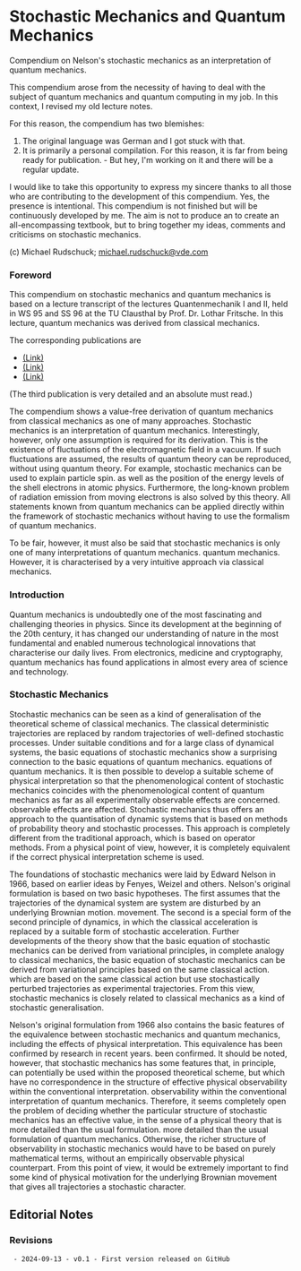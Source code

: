 # Stochastic Mechanics and Quantum Mechanics
Compendium on Nelson's stochastic mechanics as an interpretation of quantum mechanics.

This compendium arose from the necessity of having to deal with the subject of quantum mechanics and quantum computing in my job. In this context, I revised my old lecture notes.

For this reason, the compendium has two blemishes:

1. The original language was German and I got stuck with that.
2. It is primarily a personal compilation. For this reason, it is far from being ready for publication. - But hey, I'm working on it and there will be a regular update.


I would like to take this opportunity to express my sincere thanks to all those who are contributing to the development of this compendium. Yes, the presence is intentional. This compendium is not finished but will be continuously developed by me. The aim is not to produce an to create an all-encompassing textbook, but to bring together my ideas, comments and criticisms on stochastic mechanics. 


(c) Michael Rudschuck; michael.rudschuck@vde.com


### Foreword

This compendium on stochastic mechanics and quantum mechanics is based on a lecture transcript of the lectures Quantenmechanik I and II, held in WS 95 and SS 96 at the TU Clausthal by Prof. Dr. Lothar Fritsche. In this lecture, quantum mechanics was derived from classical mechanics.


The corresponding publications are


* [(Link)](https://arxiv.org/abs/0912.3442)
* [(Link)](https://www.researchgate.net/figure/Spin-effective-components-of-the-quivering-motion_fig3_45890773)
* [(Link)](https://www.karlsruher-physikkurs.de/download/qm_wo_obs_2.pdf)

(The third publication is very detailed and an absolute must read.)

The compendium shows a value-free derivation of quantum mechanics from classical mechanics as one of many approaches. 
Stochastic mechanics is an interpretation of quantum mechanics. 
Interestingly, however, only one assumption is required for its derivation. This is the existence of fluctuations of the electromagnetic field in a vacuum. If such fluctuations are assumed, the results of quantum theory can be reproduced, without using quantum theory. For example, stochastic mechanics can be used to explain particle spin. 
as well as the position of the energy levels of the shell electrons in atomic physics. Furthermore, the long-known problem of radiation emission from moving electrons is also solved by this theory. All statements known from quantum mechanics can be applied directly within the framework of 
stochastic mechanics without having to use the formalism of quantum mechanics. 

To be fair, however, it must also be said that stochastic mechanics is only one of many interpretations of quantum mechanics. quantum mechanics. However, it is characterised by a very intuitive approach via classical mechanics.

### Introduction 

Quantum mechanics is undoubtedly one of the most fascinating and challenging theories in physics. Since its development at the beginning of the 20th century, it has changed our understanding of nature in the most fundamental and enabled numerous technological innovations that characterise our daily lives. From electronics, medicine and cryptography, quantum mechanics has found applications in almost every area of science and technology. 


### Stochastic Mechanics

Stochastic mechanics can be seen as a kind of generalisation of the theoretical scheme of classical mechanics. The classical deterministic trajectories are replaced by random trajectories of well-defined stochastic processes. Under suitable conditions and for a large class of dynamical systems, the basic equations of stochastic mechanics show a surprising connection to the basic equations of quantum mechanics. equations of quantum mechanics. It is then possible to develop a suitable scheme of physical interpretation so that the phenomenological content of stochastic mechanics coincides with the phenomenological content of quantum mechanics as far as all experimentally observable effects are concerned. observable effects are affected. Stochastic mechanics thus offers an approach to the quantisation of dynamic systems that is based on methods of probability theory and stochastic processes. This approach is completely different from the traditional approach, which is based on operator methods. From a physical point of view, however, it is completely equivalent if the correct physical interpretation scheme is used.


The foundations of stochastic mechanics were laid by Edward Nelson in 1966, based on earlier ideas by Fenyes, Weizel and others. Nelson's original formulation is based on two basic hypotheses. The first assumes that the trajectories of the dynamical system are system are disturbed by an underlying Brownian motion. movement. The second is a special form of the second principle of dynamics, in which the classical acceleration is replaced by a suitable form of stochastic acceleration. Further developments of the theory show that the basic equation of stochastic mechanics can be derived from variational principles, in complete analogy to classical mechanics, the basic equation of stochastic mechanics can be derived from variational principles based on the same classical action. which are based on the same classical action but use stochastically perturbed trajectories as experimental trajectories. From this view, stochastic mechanics is closely related to classical mechanics as a kind of stochastic generalisation.

Nelson's original formulation from 1966 also contains the basic features of the equivalence between stochastic mechanics and quantum mechanics, including the effects of physical interpretation. This equivalence has been confirmed by research in recent years. been confirmed. It should be noted, however, that stochastic mechanics has some features that, in principle, can potentially be used within the proposed theoretical scheme, but which have no correspondence in the structure of effective physical observability within the conventional interpretation. observability within the conventional interpretation of quantum mechanics. Therefore, it seems completely open the problem of deciding whether the particular structure of stochastic mechanics has an effective value, in the sense of a physical theory that is more detailed than the usual formulation. more detailed than the usual formulation of quantum mechanics. Otherwise, the richer structure of observability in stochastic mechanics would have to be based on purely mathematical terms, without an empirically observable physical counterpart. From this point of view, it would be extremely important to find some kind of physical motivation for the underlying Brownian movement that gives all trajectories a stochastic character.

## Editorial Notes

### Revisions

     - 2024-09-13 - v0.1 - First version released on GitHub
